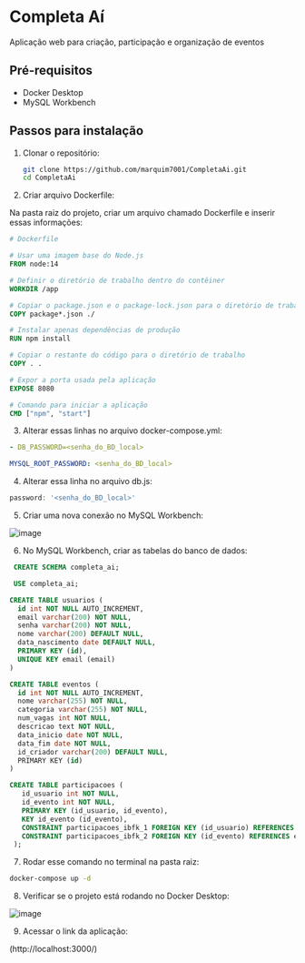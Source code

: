# Completa Aí

Aplicação web para criação, participação e organização de eventos

## Pré-requisitos

- Docker Desktop
- MySQL Workbench

## Passos para instalação

1. Clonar o repositório:

   ```bash
   git clone https://github.com/marquim7001/CompletaAi.git
   cd CompletaAi
   ```

2. Criar arquivo Dockerfile:

Na pasta raiz do projeto, criar um arquivo chamado Dockerfile e inserir essas informações:

  ```Dockerfile
  # Dockerfile
  
  # Usar uma imagem base do Node.js
  FROM node:14
  
  # Definir o diretório de trabalho dentro do contêiner
  WORKDIR /app
  
  # Copiar o package.json e o package-lock.json para o diretório de trabalho
  COPY package*.json ./
  
  # Instalar apenas dependências de produção
  RUN npm install
  
  # Copiar o restante do código para o diretório de trabalho
  COPY . .
  
  # Expor a porta usada pela aplicação
  EXPOSE 8080
  
  # Comando para iniciar a aplicação
  CMD ["npm", "start"]
  ```

3. Alterar essas linhas no arquivo docker-compose.yml:

  ```yml
  - DB_PASSWORD=<senha_do_BD_local>
  ```
  
  ```yml
  MYSQL_ROOT_PASSWORD: <senha_do_BD_local>
  ```

4. Alterar essa linha no arquivo db.js:

  ```js
  password: '<senha_do_BD_local>'
  ```

5. Criar uma nova conexão no MySQL Workbench:

  ![image](https://github.com/user-attachments/assets/c7b7d84a-6776-4f2e-992d-fa0c1cd48973)


6. No MySQL Workbench, criar as tabelas do banco de dados:

  ```sql
   CREATE SCHEMA completa_ai;
  ```
  ```sql
   USE completa_ai;
  ```
  ```sql
  CREATE TABLE usuarios (
    id int NOT NULL AUTO_INCREMENT,
    email varchar(200) NOT NULL,
    senha varchar(200) NOT NULL,
    nome varchar(200) DEFAULT NULL,
    data_nascimento date DEFAULT NULL,
    PRIMARY KEY (id),
    UNIQUE KEY email (email)
  )
  ```
  ```sql
  CREATE TABLE eventos (
    id int NOT NULL AUTO_INCREMENT,
    nome varchar(255) NOT NULL,
    categoria varchar(255) NOT NULL,
    num_vagas int NOT NULL,
    descricao text NOT NULL,
    data_inicio date NOT NULL,
    data_fim date NOT NULL,
    id_criador varchar(200) DEFAULT NULL,
    PRIMARY KEY (id)
  )
  ```
  ```sql
  CREATE TABLE participacoes (
     id_usuario int NOT NULL,
     id_evento int NOT NULL,
     PRIMARY KEY (id_usuario, id_evento),
     KEY id_evento (id_evento),
     CONSTRAINT participacoes_ibfk_1 FOREIGN KEY (id_usuario) REFERENCES usuarios (id),
     CONSTRAINT participacoes_ibfk_2 FOREIGN KEY (id_evento) REFERENCES eventos (id)
   );
  ```

7. Rodar esse comando no terminal na pasta raiz:

  ```bash
  docker-compose up -d
  ```

8. Verificar se o projeto está rodando no Docker Desktop:

  ![image](https://github.com/user-attachments/assets/6107f71b-7edb-4e56-a921-53c3d3bd067d)

9. Acessar o link da aplicação:

  (http://localhost:3000/)
